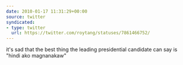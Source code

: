 ```yaml
---
date: 2010-01-17 11:31:29+00:00
source: twitter
syndicated:
- type: twitter
  url: https://twitter.com/roytang/statuses/7861466752/
---
```


it's sad that the best thing the leading presidential candidate can say is "hindi ako magnanakaw"